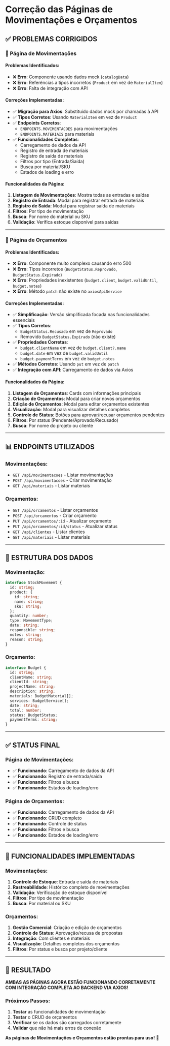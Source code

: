 # Correção das Páginas de Movimentações e Orçamentos

## ✅ **PROBLEMAS CORRIGIDOS**

### **🔧 Página de Movimentações**

#### **Problemas Identificados:**
- ❌ **Erro**: Componente usando dados mock (`catalogData`)
- ❌ **Erro**: Referências a tipos incorretos (`Product` em vez de `MaterialItem`)
- ❌ **Erro**: Falta de integração com API

#### **Correções Implementadas:**
- ✅ **Migração para Axios**: Substituído dados mock por chamadas à API
- ✅ **Tipos Corretos**: Usando `MaterialItem` em vez de `Product`
- ✅ **Endpoints Corretos**: 
  - `ENDPOINTS.MOVIMENTACOES` para movimentações
  - `ENDPOINTS.MATERIAIS` para materiais
- ✅ **Funcionalidades Completas**:
  - Carregamento de dados da API
  - Registro de entrada de materiais
  - Registro de saída de materiais
  - Filtros por tipo (Entrada/Saída)
  - Busca por material/SKU
  - Estados de loading e erro

#### **Funcionalidades da Página:**
1. **Listagem de Movimentações**: Mostra todas as entradas e saídas
2. **Registro de Entrada**: Modal para registrar entrada de materiais
3. **Registro de Saída**: Modal para registrar saída de materiais
4. **Filtros**: Por tipo de movimentação
5. **Busca**: Por nome do material ou SKU
6. **Validação**: Verifica estoque disponível para saídas

---

### **🔧 Página de Orçamentos**

#### **Problemas Identificados:**
- ❌ **Erro**: Componente muito complexo causando erro 500
- ❌ **Erro**: Tipos incorretos (`BudgetStatus.Reprovado`, `BudgetStatus.Expirado`)
- ❌ **Erro**: Propriedades inexistentes (`budget.client`, `budget.validUntil`, `budget.notes`)
- ❌ **Erro**: Método `patch` não existe no `axiosApiService`

#### **Correções Implementadas:**
- ✅ **Simplificação**: Versão simplificada focada nas funcionalidades essenciais
- ✅ **Tipos Corretos**: 
  - `BudgetStatus.Recusado` em vez de `Reprovado`
  - Removido `BudgetStatus.Expirado` (não existe)
- ✅ **Propriedades Corretas**:
  - `budget.clientName` em vez de `budget.client?.name`
  - `budget.date` em vez de `budget.validUntil`
  - `budget.paymentTerms` em vez de `budget.notes`
- ✅ **Métodos Corretos**: Usando `put` em vez de `patch`
- ✅ **Integração com API**: Carregamento de dados via Axios

#### **Funcionalidades da Página:**
1. **Listagem de Orçamentos**: Cards com informações principais
2. **Criação de Orçamentos**: Modal para criar novos orçamentos
3. **Edição de Orçamentos**: Modal para editar orçamentos existentes
4. **Visualização**: Modal para visualizar detalhes completos
5. **Controle de Status**: Botões para aprovar/recusar orçamentos pendentes
6. **Filtros**: Por status (Pendente/Aprovado/Recusado)
7. **Busca**: Por nome do projeto ou cliente

---

## **📊 ENDPOINTS UTILIZADOS**

### **Movimentações:**
- `GET /api/movimentacoes` - Listar movimentações
- `POST /api/movimentacoes` - Criar movimentação
- `GET /api/materiais` - Listar materiais

### **Orçamentos:**
- `GET /api/orcamentos` - Listar orçamentos
- `POST /api/orcamentos` - Criar orçamento
- `PUT /api/orcamentos/:id` - Atualizar orçamento
- `PUT /api/orcamentos/:id/status` - Atualizar status
- `GET /api/clientes` - Listar clientes
- `GET /api/materiais` - Listar materiais

---

## **🔧 ESTRUTURA DOS DADOS**

### **Movimentação:**
```typescript
interface StockMovement {
  id: string;
  product: {
    id: string;
    name: string;
    sku: string;
  };
  quantity: number;
  type: MovementType;
  date: string;
  responsible: string;
  notes: string;
  reason: string;
}
```

### **Orçamento:**
```typescript
interface Budget {
  id: string;
  clientName: string;
  clientId: string;
  projectName: string;
  description: string;
  materials: BudgetMaterial[];
  services: BudgetService[];
  date: string;
  total: number;
  status: BudgetStatus;
  paymentTerms: string;
}
```

---

## **✅ STATUS FINAL**

### **Página de Movimentações:**
- ✅ **Funcionando**: Carregamento de dados da API
- ✅ **Funcionando**: Registro de entrada/saída
- ✅ **Funcionando**: Filtros e busca
- ✅ **Funcionando**: Estados de loading/erro

### **Página de Orçamentos:**
- ✅ **Funcionando**: Carregamento de dados da API
- ✅ **Funcionando**: CRUD completo
- ✅ **Funcionando**: Controle de status
- ✅ **Funcionando**: Filtros e busca
- ✅ **Funcionando**: Estados de loading/erro

---

## **🎯 FUNCIONALIDADES IMPLEMENTADAS**

### **Movimentações:**
1. **Controle de Estoque**: Entrada e saída de materiais
2. **Rastreabilidade**: Histórico completo de movimentações
3. **Validação**: Verificação de estoque disponível
4. **Filtros**: Por tipo de movimentação
5. **Busca**: Por material ou SKU

### **Orçamentos:**
1. **Gestão Comercial**: Criação e edição de orçamentos
2. **Controle de Status**: Aprovação/recusa de propostas
3. **Integração**: Com clientes e materiais
4. **Visualização**: Detalhes completos dos orçamentos
5. **Filtros**: Por status e busca por projeto/cliente

---

## **🚀 RESULTADO**

**AMBAS AS PÁGINAS AGORA ESTÃO FUNCIONANDO CORRETAMENTE COM INTEGRAÇÃO COMPLETA AO BACKEND VIA AXIOS!**

### **Próximos Passos:**
1. **Testar** as funcionalidades de movimentação
2. **Testar** o CRUD de orçamentos
3. **Verificar** se os dados são carregados corretamente
4. **Validar** que não há mais erros de conexão

**As páginas de Movimentações e Orçamentos estão prontas para uso!** 🎉
